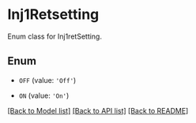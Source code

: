 # Inj1Retsetting

Enum class for Inj1retSetting.

## Enum

* `OFF` (value: `'Off'`)

* `ON` (value: `'On'`)

[[Back to Model list]](../README.md#documentation-for-models) [[Back to API list]](../README.md#documentation-for-api-endpoints) [[Back to README]](../README.md)


